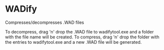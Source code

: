 # WADify
Compresses/decompresses .WAD files

To decompress, drag 'n' drop the .WAD file to wadifytool.exe and a folder with the file name will be created.
To compress, drag 'n' drop the folder with the entries to wadifytool.exe and a new .WAD file will be generated.
